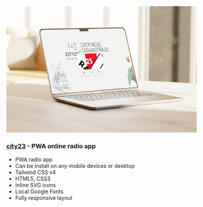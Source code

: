 <img src="preview/git.png">

### [city23](https://city23.vercel.app/) - PWA online radio app

- PWA radio app 
- Can be install on any mobile devices or desktop
- Tailwind CSS v4
- HTML5, CSS3
- Inline SVG icons 
- Local Google Fonts
- Fully responsive layout